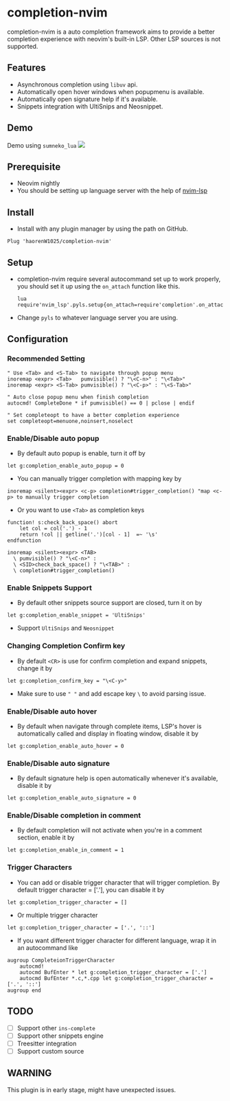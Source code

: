 # completion-nvim

completion-nvim is a auto completion framework aims to provide a better completion experience with neovim's built-in LSP.
Other LSP sources is not supported.

## Features

- Asynchronous completion using `libuv` api.
- Automatically open hover windows when popupmenu is available.
- Automatically open signature help if it's available.
- Snippets integration with UltiSnips and Neosnippet.

## Demo

Demo using `sumneko_lua`
![](https://user-images.githubusercontent.com/35623968/76489411-3ca1d480-6463-11ea-8c3a-7f0e3c521cdb.gif)

## Prerequisite
- Neovim nightly
- You should be setting up language server with the help of [nvim-lsp](https://github.com/neovim/nvim-lsp)

## Install

- Install with any plugin manager by using the path on GitHub.
```.vim
Plug 'haorenW1025/completion-nvim'
```

## Setup
- completion-nvim require several autocommand set up to work properly, you should
  set it up using the `on_attach` function like this.
  ```.vim
  lua require'nvim_lsp'.pyls.setup{on_attach=require'completion'.on_attach}
  ```
- Change `pyls` to whatever language server you are using.

## Configuration

### Recommended Setting
```.vim
" Use <Tab> and <S-Tab> to navigate through popup menu
inoremap <expr> <Tab>   pumvisible() ? "\<C-n>" : "\<Tab>"
inoremap <expr> <S-Tab> pumvisible() ? "\<C-p>" : "\<S-Tab>"

" Auto close popup menu when finish completion
autocmd! CompleteDone * if pumvisible() == 0 | pclose | endif

" Set completeopt to have a better completion experience
set completeopt=menuone,noinsert,noselect
```

### Enable/Disable auto popup
- By default auto popup is enable, turn it off by
```.vim
let g:completion_enable_auto_popup = 0
```
- You can manually trigger completion with mapping key by
```.vim
inoremap <silent><expr> <c-p> completion#trigger_completion() "map <c-p> to manually trigger completion
```
- Or you want to use `<Tab>` as completion keys
```.vim
function! s:check_back_space() abort
    let col = col('.') - 1
    return !col || getline('.')[col - 1]  =~ '\s'
endfunction

inoremap <silent><expr> <TAB>
  \ pumvisible() ? "\<C-n>" :
  \ <SID>check_back_space() ? "\<TAB>" :
  \ completion#trigger_completion()
```

### Enable Snippets Support
- By default other snippets source support are closed, turn it on by
```.vim
let g:completion_enable_snippet = 'UltiSnips'
```
- Support `UltiSnips` and `Neosnippet`

### Changing Completion Confirm key
- By default `<CR>` is use for confirm completion and expand snippets, change it by
```.vim
let g:completion_confirm_key = "\<C-y>"
```
- Make sure to use `" "` and add escape key `\` to avoid parsing issue.

### Enable/Disable auto hover
- By default when navigate through complete items, LSP's hover is automatically
called and display in floating window, disable it by
```.vim
let g:completion_enable_auto_hover = 0
```

### Enable/Disable auto signature
- By default signature help is open automatically whenever it's available, disable
it by
```.vim
let g:completion_enable_auto_signature = 0
```

### Enable/Disable completion in comment
- By default completion will not activate when you're in a comment section, enable
it by
```.vim
let g:completion_enable_in_comment = 1
```

### Trigger Characters
- You can add or disable trigger character that will trigger completion. By default
trigger character = ['.'], you can disable it by
```.vim
let g:completion_trigger_character = []
```
- Or multiple trigger character
```.vim
let g:completion_trigger_character = ['.', '::']
```
- If you want different trigger character for different language, wrap it in an autocommand like
```.vim
augroup CompleteionTriggerCharacter
    autocmd!
    autocmd BufEnter * let g:completion_trigger_character = ['.']
    autocmd BufEnter *.c,*.cpp let g:completion_trigger_character = ['.', '::']
augroup end
```



## TODO

- [ ] Support other `ins-complete`
- [ ] Support other snippets engine
- [ ] Treesitter integration
- [ ] Support custom source

## WARNING
This plugin is in early stage, might have unexpected issues.
